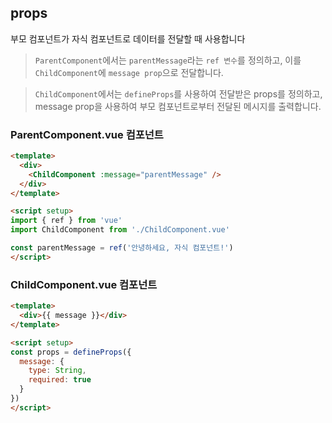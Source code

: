 ## props

부모 컴포넌트가 자식 컴포넌트로 데이터를 전달할 때 사용합니다

> `ParentComponent`에서는 `parentMessage`라는 `ref 변수`를 정의하고, 이를 `ChildComponent`에 `message prop`으로 전달합니다.

> `ChildComponent`에서는 `defineProps`를 사용하여 전달받은 props를 정의하고, message prop을 사용하여 부모 컴포넌트로부터 전달된 메시지를 출력합니다.

### ParentComponent.vue 컴포넌트

```html
<template>
  <div>
    <ChildComponent :message="parentMessage" />
  </div>
</template>

<script setup>
import { ref } from 'vue'
import ChildComponent from './ChildComponent.vue'

const parentMessage = ref('안녕하세요, 자식 컴포넌트!')
</script>
```

### ChildComponent.vue 컴포넌트

```html
<template>
  <div>{{ message }}</div>
</template>

<script setup>
const props = defineProps({
  message: {
    type: String,
    required: true
  }
})
</script>
```

